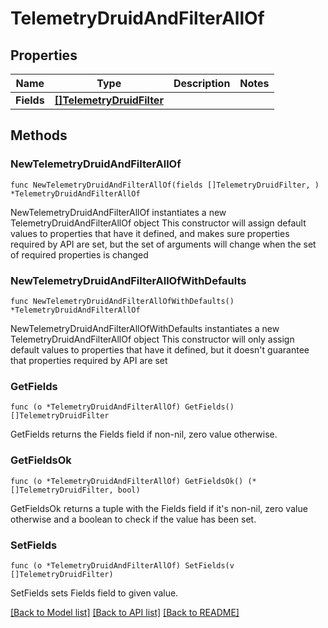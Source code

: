 # TelemetryDruidAndFilterAllOf

## Properties

Name | Type | Description | Notes
------------ | ------------- | ------------- | -------------
**Fields** | [**[]TelemetryDruidFilter**](TelemetryDruidFilter.md) |  | 

## Methods

### NewTelemetryDruidAndFilterAllOf

`func NewTelemetryDruidAndFilterAllOf(fields []TelemetryDruidFilter, ) *TelemetryDruidAndFilterAllOf`

NewTelemetryDruidAndFilterAllOf instantiates a new TelemetryDruidAndFilterAllOf object
This constructor will assign default values to properties that have it defined,
and makes sure properties required by API are set, but the set of arguments
will change when the set of required properties is changed

### NewTelemetryDruidAndFilterAllOfWithDefaults

`func NewTelemetryDruidAndFilterAllOfWithDefaults() *TelemetryDruidAndFilterAllOf`

NewTelemetryDruidAndFilterAllOfWithDefaults instantiates a new TelemetryDruidAndFilterAllOf object
This constructor will only assign default values to properties that have it defined,
but it doesn't guarantee that properties required by API are set

### GetFields

`func (o *TelemetryDruidAndFilterAllOf) GetFields() []TelemetryDruidFilter`

GetFields returns the Fields field if non-nil, zero value otherwise.

### GetFieldsOk

`func (o *TelemetryDruidAndFilterAllOf) GetFieldsOk() (*[]TelemetryDruidFilter, bool)`

GetFieldsOk returns a tuple with the Fields field if it's non-nil, zero value otherwise
and a boolean to check if the value has been set.

### SetFields

`func (o *TelemetryDruidAndFilterAllOf) SetFields(v []TelemetryDruidFilter)`

SetFields sets Fields field to given value.



[[Back to Model list]](../README.md#documentation-for-models) [[Back to API list]](../README.md#documentation-for-api-endpoints) [[Back to README]](../README.md)


